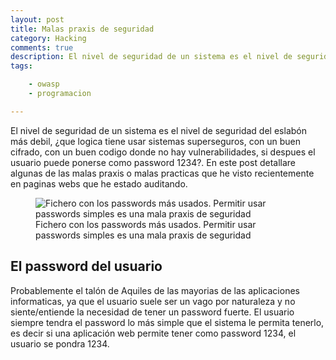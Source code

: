```yaml
---
layout: post
title: Malas praxis de seguridad
category: Hacking
comments: true
description: El nivel de seguridad de un sistema es el nivel de seguridad del eslabón más debil, ¿que logica tiene usar sistemas superseguros, con un buen cifrado, con un buen codigo donde no hay vulnerabilidades, si despues el usuario puede ponerse como password 1234?. En este post detallare algunas de las malas praxis o malas practicas que he visto recientemente en paginas webs que he estado auditando.
tags:   

    - owasp
    - programacion

---
```


El nivel de seguridad de un sistema es el nivel de seguridad del eslabón más debil, ¿que logica tiene usar sistemas superseguros, con un buen cifrado, con un buen codigo donde no hay vulnerabilidades, si despues el usuario puede ponerse como password 1234?. En este post detallare algunas de las malas praxis o malas practicas que he visto recientemente en paginas webs que he estado auditando.

<figure>
<img alt="Fichero con los passwords más usados. Permitir usar passwords simples es una mala praxis de seguridad" class="img img-responsive" src="/resources/images/malas-praxis-seguridad-password"/>
<figcaption>
Fichero con los passwords más usados. Permitir usar passwords simples es una mala praxis de seguridad
</figcaption>
</figure>

## El password del usuario

Probablemente el talón de Aquiles de las mayorias de las aplicaciones informaticas, ya que el usuario suele ser un vago por naturaleza y no siente/entiende la necesidad de tener un password fuerte. El usuario siempre tendra el password lo más simple que el sistema le permita tenerlo, es decir si una aplicación web permite tener como password 1234, el usuario se pondra 1234.


